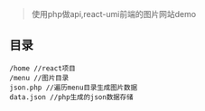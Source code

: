 >使用php做api,react-umi前端的图片网站demo

## 目录

```
/home //react项目
/menu //图片目录
json.php //遍历menu目录生成图片数据
data.json //php生成的json数据存储
```